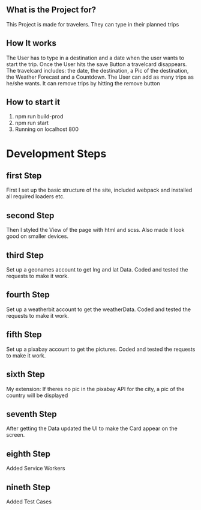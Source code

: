 ## What is the Project for?
This Project is made for travelers. They can type in their planned trips

## How It works
The User has to type in a destination and a date when the user wants to start the trip. Once the User hits the save Button a travelcard disappears. The travelcard includes: the date, the destination, a Pic of the destination, the Weather Forecast and a Countdown. The User can add as many trips as he/she wants. It can remove trips by hitting the remove button 
## How to start it
1. npm run build-prod  
2. npm run start
3. Running on localhost 800


# Development Steps
## first Step
First I set up the basic structure of the site, included webpack and installed all required loaders etc. 
## second Step
Then I styled the View of the page with html and scss. Also made it look good on smaller devices.
## third Step
Set up a geonames account to get lng and lat Data. Coded and tested the requests to make it work. 
## fourth Step
Set up a weatherbit account to get the weatherData. Coded and tested the requests to make it work. 
## fifth Step
Set up a pixabay account to get the pictures. Coded and tested the requests to make it work.
## sixth Step
My extension: If theres no pic in the pixabay API for the city, a pic of the country will be displayed
## seventh Step
After getting the Data updated the UI to make the Card appear on the screen. 
## eighth Step
Added Service Workers
## nineth Step
Added Test Cases

